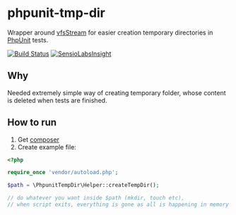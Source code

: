 phpunit-tmp-dir
===============

Wrapper around [vfsStream](https://github.com/mikey179/vfsStream) for easier creation temporary directories in [PhpUnit](http://phpunit.de/) tests.

[![Build Status](https://travis-ci.org/havramar/phpunit-tmp-dir.svg?branch=master)](https://travis-ci.org/havramar/phpunit-tmp-dir)
[![SensioLabsInsight](https://insight.sensiolabs.com/projects/5fb9272b-9b24-477b-bd3a-8ac9c4eb8844/mini.png)](https://insight.sensiolabs.com/projects/5fb9272b-9b24-477b-bd3a-8ac9c4eb8844)

## Why

Needed extremely simple way of creating temporary folder, whose content is deleted when tests are finished.

## How to run

1. Get [composer](https://getcomposer.org/)
2. Create example file:

  ```php
  <?php
  
  require_once 'vendor/autoload.php';
  
  $path = \PhpunitTempDir\Helper::createTempDir();
  
  // do whatever you want inside $path (mkdir, touch etc),
  // when script exits, everything is gone as all is happening in memory
  ```
